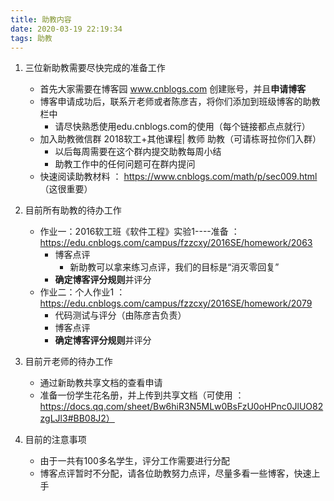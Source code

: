```yaml
---
title: 助教内容
date: 2020-03-19 22:19:34
tags: 助教
---
```

1. 三位新助教需要尽快完成的准备工作
    - 首先大家需要在博客园 www.cnblogs.com 创建账号，并且**申请博客**
    - 博客申请成功后，联系亓老师或者陈彦吉，将你们添加到班级博客的助教栏中
        - 请尽快熟悉使用edu.cnblogs.com的使用（每个链接都点点就行）
    - 加入助教微信群 2018软工+其他课程| 教师 助教（可请栋哥拉你们入群）
        - 以后每周需要在这个群内提交助教每周小结
        - 助教工作中的任何问题可在群内提问
    - 快速阅读助教材料 ： https://www.cnblogs.com/math/p/sec009.html （这很重要）
    
2. 目前所有助教的待办工作
    - 作业一：2016软工班《软件工程》实验1----准备 ：https://edu.cnblogs.com/campus/fzzcxy/2016SE/homework/2063
        - 博客点评
            - 新助教可以拿来练习点评，我们的目标是“消灭零回复”
        - **确定博客评分规则**并评分
    - 作业二：个人作业1 ：https://edu.cnblogs.com/campus/fzzcxy/2016SE/homework/2079
        - 代码测试与评分（由陈彦吉负责）
        - 博客点评
        - **确定博客评分规则**并评分

3. 目前亓老师的待办工作
    - 通过新助教共享文档的查看申请
    - 准备一份学生花名册，并上传到共享文档（可使用 ： https://docs.qq.com/sheet/Bw6hiR3N5MLw0BsFzU0oHPnc0JlUO82zgLJl3#BB08J2）

4. 目前的注意事项
    - 由于一共有100多名学生，评分工作需要进行分配
    - 博客点评暂时不分配，请各位助教努力点评，尽量多看一些博客，快速上手
